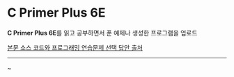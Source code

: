 # C Primer Plus 6E
**C Primer Plus 6E**를 읽고 공부하면서 푼 예제나 생성한 프로그램을 업로드

[본문 소스 코드와 프로그래밍 연습문제 선택 답안 출처](https://www.cyber.co.kr/book/post/237?findex=&category_id=&sfield=post_both&skeyword=%EA%B8%B0%EC%B4%88%ED%94%8C%EB%9F%AC%EC%8A%A4)

---

~

